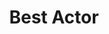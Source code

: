 ---
title: "Best Actor"
edition: 2011
winner: Ryan Gosling
kind: "actor"
film: drive.md
image: https://m.media-amazon.com/images/M/MV5BMjA0NTI1OTY3NF5BMl5BanBnXkFtZTcwMjk2NTc2Ng@@._V1_FMjpg_UX1280_.jpg
type: award
weight: 4
---